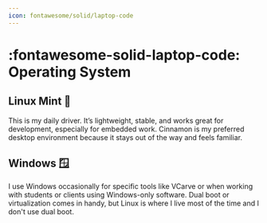 ```yaml
---
icon: fontawesome/solid/laptop-code
---
```



# :fontawesome-solid-laptop-code: Operating System

## Linux Mint 🐧

This is my daily driver. It’s lightweight, stable, and works great for development, especially for embedded work. Cinnamon is my preferred desktop environment because it stays out of the way and feels familiar.

## Windows 🪟

I use Windows occasionally for specific tools like VCarve or when working with students or clients using Windows-only software. Dual boot or virtualization comes in handy, but Linux is where I live most of the time and I don't use dual boot.
